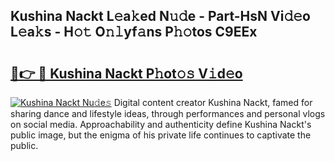 ## Kushina Nackt L𝚎a𝚔ed N𝚞𝚍e - Part-HsN Vi𝚍𝚎o L𝚎a𝚔s - H𝚘𝚝 O𝚗𝚕yf𝚊ns P𝚑𝚘tos C9EEx

# <h2><a href="http://kf48ke.oniu.top/?m=Kushina+Nackt">🔗👉 🔴 Kushina Nackt P𝚑ot𝚘𝚜 V𝚒d𝚎o</a></h2>

[![Kushina Nackt Nu𝚍e𝚜](https://i.imgur.com/0qMVB7G.gif)](http://kf48ke.oniu.top/?m=Kushina+Nackt)
Digital content creator Kushina Nackt, famed for sharing dance and lifestyle ideas, through performances and personal vlogs on social media. Approachability and authenticity define Kushina Nackt's public image, but the enigma of his private life continues to captivate the public.  

